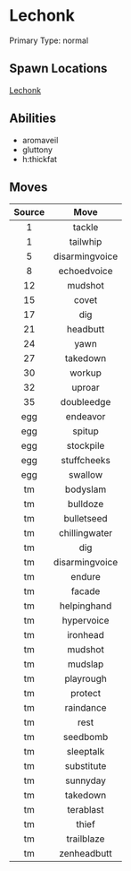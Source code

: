 # Lechonk  
Primary Type: normal  
  
## Spawn Locations  
[Lechonk](/data/spawn_presets/lechonk.md)  
  
## Abilities  
  * aromaveil
  * gluttony
  * h:thickfat
  
  
## Moves  
  
| Source | Move |  
|:---:|:---:|  
| 1 | tackle |  
| 1 | tailwhip |  
| 5 | disarmingvoice |  
| 8 | echoedvoice |  
| 12 | mudshot |  
| 15 | covet |  
| 17 | dig |  
| 21 | headbutt |  
| 24 | yawn |  
| 27 | takedown |  
| 30 | workup |  
| 32 | uproar |  
| 35 | doubleedge |  
| egg | endeavor |  
| egg | spitup |  
| egg | stockpile |  
| egg | stuffcheeks |  
| egg | swallow |  
| tm | bodyslam |  
| tm | bulldoze |  
| tm | bulletseed |  
| tm | chillingwater |  
| tm | dig |  
| tm | disarmingvoice |  
| tm | endure |  
| tm | facade |  
| tm | helpinghand |  
| tm | hypervoice |  
| tm | ironhead |  
| tm | mudshot |  
| tm | mudslap |  
| tm | playrough |  
| tm | protect |  
| tm | raindance |  
| tm | rest |  
| tm | seedbomb |  
| tm | sleeptalk |  
| tm | substitute |  
| tm | sunnyday |  
| tm | takedown |  
| tm | terablast |  
| tm | thief |  
| tm | trailblaze |  
| tm | zenheadbutt |  
  
